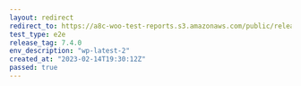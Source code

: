 ```yaml
---
layout: redirect
redirect_to: https://a8c-woo-test-reports.s3.amazonaws.com/public/release/7.4.0/wp-latest-2/e2e/index.html
test_type: e2e
release_tag: 7.4.0
env_description: "wp-latest-2"
created_at: "2023-02-14T19:30:12Z"
passed: true
---
```

